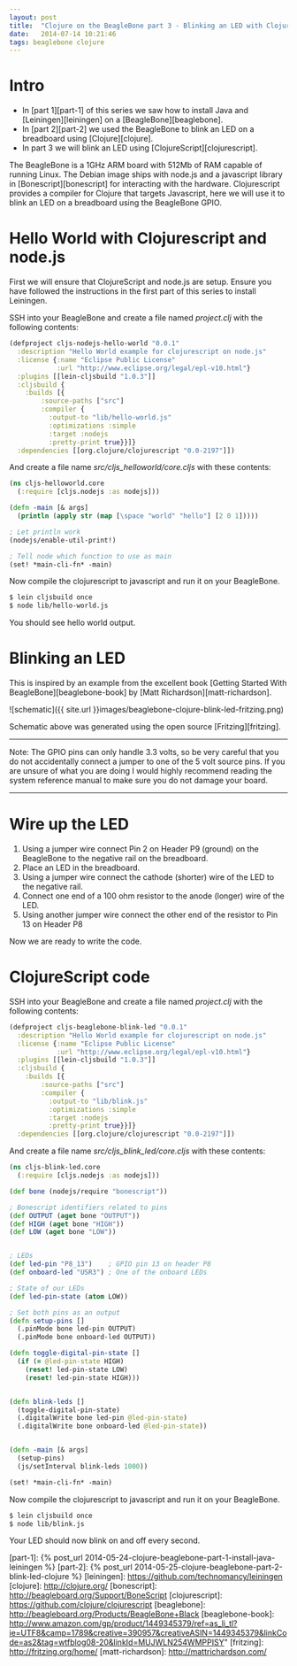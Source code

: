 ```yaml
---
layout: post
title:  "Clojure on the BeagleBone part 3 - Blinking an LED with ClojureScript"
date:   2014-07-14 10:21:46
tags: beaglebone clojure
---
```


# Intro
- In [part 1][part-1] of this series we saw how to install Java and [Leiningen][leiningen] on a [BeagleBone][beaglebone].
- In [part 2][part-2] we used the BeagleBone to blink an LED on a breadboard using [Clojure][clojure].
- In part 3 we will blink an LED using [ClojureScript][clojurescript].

The BeagleBone is a 1GHz ARM board with 512Mb of RAM capable of running Linux. The Debian image ships with node.js and a javascript library in [Bonescript][bonescript] for interacting with the hardware. Clojurescript provides a compiler for Clojure that targets Javascript, here we will use it to blink an LED on a breadboard using the BeagleBone GPIO.

# Hello World with Clojurescript and node.js

First we will ensure that ClojureScript and node.js are setup. Ensure you have followed the instructions in the first part of this series to install Leiningen.

SSH into your BeagleBone and create a file named *project.clj* with the following contents:

```clojure
(defproject cljs-nodejs-hello-world "0.0.1"
  :description "Hello World example for clojurescript on node.js"
  :license {:name "Eclipse Public License"
            :url "http://www.eclipse.org/legal/epl-v10.html"}
  :plugins [[lein-cljsbuild "1.0.3"]]
  :cljsbuild {
    :builds [{
        :source-paths ["src"]
        :compiler {
          :output-to "lib/hello-world.js"
          :optimizations :simple
          :target :nodejs
          :pretty-print true}}]}
  :dependencies [[org.clojure/clojurescript "0.0-2197"]])
```

And create a file name *src/cljs\_helloworld/core.cljs* with these contents:

```clojure
(ns cljs-helloworld.core
  (:require [cljs.nodejs :as nodejs]))

(defn -main [& args]
  (println (apply str (map [\space "world" "hello"] [2 0 1]))))

; Let println work
(nodejs/enable-util-print!)

; Tell node which function to use as main
(set! *main-cli-fn* -main)
```

Now compile the clojurescript to javascript and run it on your BeagleBone.

```bash
$ lein cljsbuild once
$ node lib/hello-world.js
```

You should see hello world output.


# Blinking an LED

This is inspired by an example from the excellent book [Getting Started With BeagleBone][beaglebone-book] by [Matt Richardson][matt-richardson].

![schematic]({{ site.url }}images/beaglebone-clojure-blink-led-fritzing.png)

Schematic above was generated using the open source [Fritzing][fritzing].

---
Note: The GPIO pins can only handle 3.3 volts, so be very careful that you do not accidentally connect a jumper to one of the 5 volt source pins. If you are unsure of what you are doing I would highly recommend reading the system reference manual to make sure you do not damage your board.

---

# Wire up the LED
1. Using a jumper wire connect Pin 2 on Header P9 (ground) on the BeagleBone to the negative rail on the breadboard.
2. Place an LED in the breadboard.
3. Using a jumper wire connect the cathode (shorter) wire of the LED to the negative rail.
4. Connect one end of a 100 ohm resistor to the anode (longer) wire of the LED.
5. Using another jumper wire connect the other end of the resistor to Pin 13 on Header P8

Now we are ready to write the code.

# ClojureScript code

SSH into your BeagleBone and create a file named *project.clj* with the following contents:

```clojure
(defproject cljs-beaglebone-blink-led "0.0.1"
  :description "Hello World example for clojurescript on node.js"
  :license {:name "Eclipse Public License"
            :url "http://www.eclipse.org/legal/epl-v10.html"}
  :plugins [[lein-cljsbuild "1.0.3"]]
  :cljsbuild {
    :builds [{
        :source-paths ["src"]
        :compiler {
          :output-to "lib/blink.js"
          :optimizations :simple
          :target :nodejs
          :pretty-print true}}]}
  :dependencies [[org.clojure/clojurescript "0.0-2197"]])
```

And create a file name *src/cljs\_blink\_led/core.cljs* with these contents:

```clojure
(ns cljs-blink-led.core
  (:require [cljs.nodejs :as nodejs]))

(def bone (nodejs/require "bonescript"))

; Bonescript identifiers related to pins
(def OUTPUT (aget bone "OUTPUT"))
(def HIGH (aget bone "HIGH"))
(def LOW (aget bone "LOW"))


; LEDs
(def led-pin "P8_13")    ; GPIO pin 13 on header P8
(def onboard-led "USR3") ; One of the onboard LEDs

; State of our LEDs
(def led-pin-state (atom LOW))

; Set both pins as an output
(defn setup-pins []
  (.pinMode bone led-pin OUTPUT)
  (.pinMode bone onboard-led OUTPUT))

(defn toggle-digital-pin-state []
  (if (= @led-pin-state HIGH)
    (reset! led-pin-state LOW)
    (reset! led-pin-state HIGH)))


(defn blink-leds []
  (toggle-digital-pin-state)
  (.digitalWrite bone led-pin @led-pin-state)
  (.digitalWrite bone onboard-led @led-pin-state))


(defn -main [& args]
  (setup-pins)
  (js/setInterval blink-leds 1000))

(set! *main-cli-fn* -main)
```

Now compile the clojurescript to javascript and run it on your BeagleBone.

```bash
$ lein cljsbuild once
$ node lib/blink.js
```

Your LED should now blink on and off every second.



[part-1]: {% post_url 2014-05-24-clojure-beaglebone-part-1-install-java-leiningen %}
[part-2]: {% post_url 2014-05-25-clojure-beaglebone-part-2-blink-led-clojure %}
[leiningen]: https://github.com/technomancy/leiningen
[clojure]: http://clojure.org/
[bonescript]: http://beagleboard.org/Support/BoneScript
[clojurescript]: https://github.com/clojure/clojurescript
[beaglebone]: http://beagleboard.org/Products/BeagleBone+Black
[beaglebone-book]: http://www.amazon.com/gp/product/1449345379/ref=as_li_tl?ie=UTF8&camp=1789&creative=390957&creativeASIN=1449345379&linkCode=as2&tag=wtfblog08-20&linkId=MUJWLN254WMPPISY"
[fritzing]: http://fritzing.org/home/
[matt-richardson]: http://mattrichardson.com/
